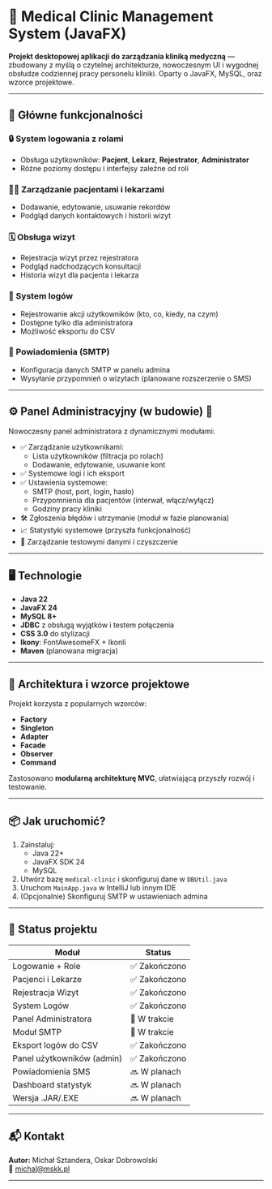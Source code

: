 # 🏥 Medical Clinic Management System (JavaFX)

**Projekt desktopowej aplikacji do zarządzania kliniką medyczną** — zbudowany z myślą o czytelnej architekturze, nowoczesnym UI i wygodnej obsłudze codziennej pracy personelu kliniki. Oparty o JavaFX, MySQL, oraz wzorce projektowe.

---

## 🚀 Główne funkcjonalności

### 🔒 System logowania z rolami
- Obsługa użytkowników: **Pacjent**, **Lekarz**, **Rejestrator**, **Administrator**
- Różne poziomy dostępu i interfejsy zależne od roli

### 👨‍⚕️ Zarządzanie pacjentami i lekarzami
- Dodawanie, edytowanie, usuwanie rekordów
- Podgląd danych kontaktowych i historii wizyt

### 🗓️ Obsługa wizyt
- Rejestracja wizyt przez rejestratora
- Podgląd nadchodzących konsultacji
- Historia wizyt dla pacjenta i lekarza

### 📜 System logów
- Rejestrowanie akcji użytkowników (kto, co, kiedy, na czym)
- Dostępne tylko dla administratora
- Możliwość eksportu do CSV

### 💌 Powiadomienia (SMTP)
- Konfiguracja danych SMTP w panelu admina
- Wysyłanie przypomnień o wizytach (planowane rozszerzenie o SMS)

---

## ⚙️ Panel Administracyjny (w budowie) 🚧

Nowoczesny panel administratora z dynamicznymi modułami:

- ✅ Zarządzanie użytkownikami:
  - Lista użytkowników (filtracja po rolach)
  - Dodawanie, edytowanie, usuwanie kont
- ✅ Systemowe logi i ich eksport
- ✅ Ustawienia systemowe:
  - SMTP (host, port, login, hasło)
  - Przypomnienia dla pacjentów (interwał, włącz/wyłącz)
  - Godziny pracy kliniki
- 🛠️ Zgłoszenia błędów i utrzymanie (moduł w fazie planowania)
- 📈 Statystyki systemowe (przyszła funkcjonalność)
- 🔧 Zarządzanie testowymi danymi i czyszczenie

---

## 🖥️ Technologie

- **Java 22**
- **JavaFX 24**
- **MySQL 8+**
- **JDBC** z obsługą wyjątków i testem połączenia
- **CSS 3.0** do stylizacji
- **Ikony**: FontAwesomeFX + Ikonli
- **Maven** (planowana migracja)

---

## 🧠 Architektura i wzorce projektowe

Projekt korzysta z popularnych wzorców:
- **Factory**
- **Singleton**
- **Adapter**
- **Facade**
- **Observer**
- **Command**

Zastosowano **modularną architekturę MVC**, ułatwiającą przyszły rozwój i testowanie.

---

## 📦 Jak uruchomić?

1. Zainstaluj:
   - Java 22+
   - JavaFX SDK 24
   - MySQL
2. Utwórz bazę `medical-clinic` i skonfiguruj dane w `DBUtil.java`
3. Uruchom `MainApp.java` w IntelliJ lub innym IDE
4. (Opcjonalnie) Skonfiguruj SMTP w ustawieniach admina

---

## 📌 Status projektu

| Moduł                          | Status             |
|-------------------------------|--------------------|
| Logowanie + Role              | ✅ Zakończono       |
| Pacjenci i Lekarze            | ✅ Zakończono       |
| Rejestracja Wizyt             | ✅ Zakończono       |
| System Logów                  | ✅ Zakończono       |
| Panel Administratora          | 🚧 W trakcie        |
| Moduł SMTP                    | 🚧 W trakcie        |
| Eksport logów do CSV          | ✅ Zakończono       |
| Panel użytkowników (admin)    | ✅ Zakończono       |
| Powiadomienia SMS             | 🔜 W planach        |
| Dashboard statystyk           | 🔜 W planach        |
| Wersja .JAR/.EXE              | 🔜 W planach        |

---

## 📬 Kontakt

**Autor:** Michał Sztandera, Oskar Dobrowolski  
📧 [michal@mskk.pl](mailto:michal@mskk.pl)  

---
